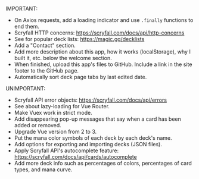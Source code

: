 IMPORTANT:

- On Axios requests, add a loading indicator and use `.finally` functions to end them.
- Scryfall HTTP concerns: https://scryfall.com/docs/api/http-concerns
- See for popular deck lists: https://magic.gg/decklists
- Add a "Contact" section.
- Add more description about this app, how it works (localStorage), why I built it, etc. below the welcome section.
- When finished, upload this app's files to GitHub. Include a link in the site footer to the GitHub page.
- Automatically sort deck page tabs by last edited date.


UNIMPORTANT:

- Scryfall API error objects: https://scryfall.com/docs/api/errors
- See about lazy-loading for Vue Router.
- Make Vuex work in strict mode.
- Add disappearing pop-up messages that say when a card has been added or removed.
- Upgrade Vue version from 2 to 3.
- Put the mana color symbols of each deck by each deck's name.
- Add options for exporting and importing decks (JSON files).
- Apply Scryfall API's autocomplete feature: https://scryfall.com/docs/api/cards/autocomplete
- Add more deck info such as percentages of colors, percentages of card types, and mana curve.
